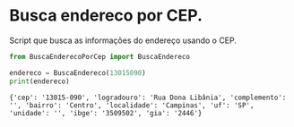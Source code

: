 # Busca endereco por CEP.

Script que busca as informações do endereço usando o CEP.

```python
from BuscaEnderecoPorCep import BuscaEndereco

endereco = BuscaEndereco(13015090)
print(endereco)
```

```
{'cep': '13015-090', 'logradouro': 'Rua Dona Libânia', 'complemento': '', 'bairro': 'Centro', 'localidade': 'Campinas', 'uf': 'SP', 'unidade': '', 'ibge': '3509502', 'gia': '2446'}
```
